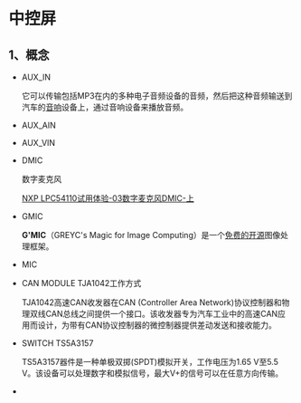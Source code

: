 # 中控屏

## 1、概念

- AUX_IN

	它可以传输包括MP3在内的多种电子音频设备的音频，然后把这种音频输送到汽车的[音响](https://www.icauto.com.cn/zdm/phb/qicheyinxiang/)设备上，通过音响设备来播放音频。

- AUX_AIN

- AUX_VIN

- DMIC

	数字麦克风

	[NXP LPC54110试用体验-03数字麦克风DMIC-上](https://bbs.elecfans.com/jishu_1310374_1_1.html0)

- GMIC

	**G'MIC**（GREYC's Magic for Image Computing）是一个[免费的开源](https://en.wikipedia.org/wiki/Free_and_open-source_software)图像处理框架。

- MIC

- CAN MODULE TJA1042工作方式

	TJA1042高速CAN收发器在CAN (Controller Area Network)协议控制器和物理双线CAN总线之间提供一个接口。该收发器专为汽车工业中的高速CAN应用而设计，为带有CAN协议控制器的微控制器提供差动发送和接收能力。

- SWITCH TS5A3157

	TS5A3157器件是一种单极双掷(SPDT)模拟开关，工作电压为1.65 V至5.5 V。该设备可以处理数字和模拟信号，最大V+的信号可以在任意方向传输。

- 

	